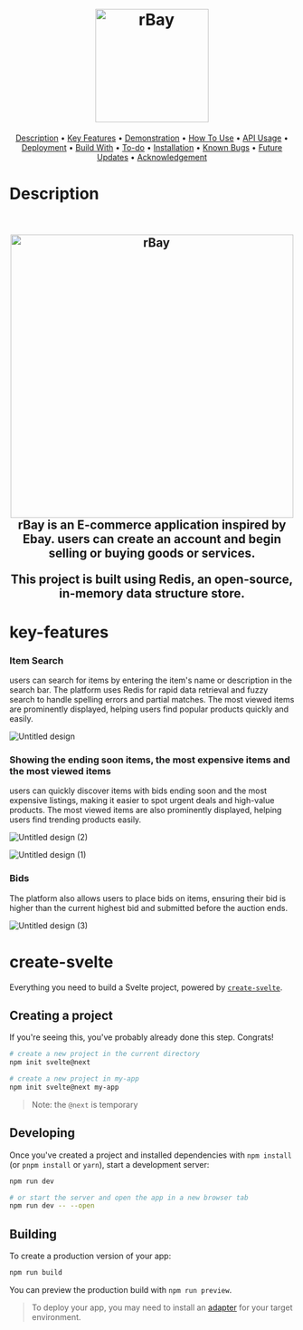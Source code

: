 

<h1 align="center">
  <br>
  <a href="https://lakshman-natours.herokuapp.com/"><img src="https://github.com/Youssefawzy/rbay/assets/116081592/85bec72a-a4af-4210-b1af-8fac9307a9b1" alt="rBay" width="200">
</h1>

 <p align="center">
  <a href="#Description">Description</a> •
  <a href="#key-features">Key Features</a> •
  <a href="#demonstration">Demonstration</a> •
  <a href="#how-to-use">How To Use</a> •
  <a href="#api-usage">API Usage</a> •
  <a href="#deployment">Deployment</a> •
  <a href="#build-with">Build With</a> •
  <a href="#to-do">To-do</a> •
  <a href="#installation">Installation</a> • 
  <a href="#known-bugs">Known Bugs</a> • 
  <a href="#future-updates">Future Updates</a> • 
  <a href="#acknowledgement">Acknowledgement</a>
</p>

# Description

<h2 align="center">
  <br>
  <a href="https://lakshman-natours.herokuapp.com/"><img src="https://github.com/Youssefawzy/rbay/assets/116081592/b5e15d44-fcbf-4194-9648-56d96a0b1089" alt="rBay" width="500">
</a>
  <br>
     rBay is an E-commerce application inspired by Ebay. users can create an account and begin selling or buying goods or services.

  This project is built using Redis, an open-source, in-memory data structure store.
  <br>
</h2>

# key-features
<h3>Item Search</h3>
 users can search for items by entering the item's name or description in the search bar. The platform uses Redis for rapid data retrieval and fuzzy search to handle spelling errors and partial matches. The most viewed items are prominently displayed, helping users find popular products quickly and easily.

  <br>

![Untitled design](https://github.com/Youssefawzy/rbay/assets/116081592/7091a467-7e94-43b3-a26d-a011bbd9b405)


<h3>Showing the ending soon items, the most expensive items and the most viewed items</h3>
 users can quickly discover items with bids ending soon and the most expensive listings, making it easier to spot urgent deals and high-value products. The most viewed items are also prominently displayed, helping users find trending products easily.

  <br>

![Untitled design (2)](https://github.com/Youssefawzy/rbay/assets/116081592/4b04983b-95d3-4187-bed5-ce89c816ce90)

![Untitled design (1)](https://github.com/Youssefawzy/rbay/assets/116081592/f7f8f750-754b-4630-8d5a-910819b2c2fb)

<h3>Bids</h3>

The platform also allows users to place bids on items, ensuring their bid is higher than the current highest bid and submitted before the auction ends.

![Untitled design (3)](https://github.com/Youssefawzy/rbay/assets/116081592/c1f6951d-4b43-45c5-97b0-716c8964e25d)

# create-svelte

Everything you need to build a Svelte project, powered by [`create-svelte`](https://github.com/sveltejs/kit/tree/master/packages/create-svelte).

## Creating a project

If you're seeing this, you've probably already done this step. Congrats!

```bash
# create a new project in the current directory
npm init svelte@next

# create a new project in my-app
npm init svelte@next my-app
```

> Note: the `@next` is temporary

## Developing

Once you've created a project and installed dependencies with `npm install` (or `pnpm install` or `yarn`), start a development server:

```bash
npm run dev

# or start the server and open the app in a new browser tab
npm run dev -- --open
```

## Building

To create a production version of your app:

```bash
npm run build
```

You can preview the production build with `npm run preview`.

> To deploy your app, you may need to install an [adapter](https://kit.svelte.dev/docs/adapters) for your target environment.
